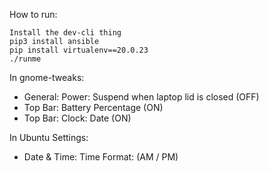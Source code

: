 
How to run:

```
Install the dev-cli thing
pip3 install ansible
pip install virtualenv==20.0.23
./runme
```

In gnome-tweaks:
* General: Power: Suspend when laptop lid is closed (OFF)
* Top Bar: Battery Percentage (ON)
* Top Bar: Clock: Date (ON)

In Ubuntu Settings:
* Date & Time: Time Format: (AM / PM)